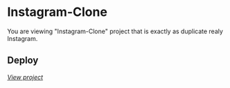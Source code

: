 # Instagram-Clone
You are viewing "Instagram-Clone" project that is exactly as duplicate realy Instagram.

## Deploy

*[View project](https://insta-clone.pp.ua)*
